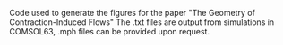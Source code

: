 Code used to generate the figures for the paper "The Geometry of Contraction-Induced Flows"
The .txt files are output from simulations in COMSOL63, .mph files can be provided upon request.
